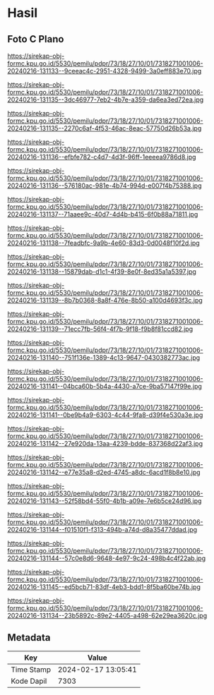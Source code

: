 # Hasil

## Foto C Plano

https://sirekap-obj-formc.kpu.go.id/5530/pemilu/pdpr/73/18/27/10/01/7318271001006-20240216-131133--9ceeac4c-2951-4328-9499-3a0eff883e70.jpg

https://sirekap-obj-formc.kpu.go.id/5530/pemilu/pdpr/73/18/27/10/01/7318271001006-20240216-131135--3dc46977-7eb2-4b7e-a359-da6ea3ed72ea.jpg

https://sirekap-obj-formc.kpu.go.id/5530/pemilu/pdpr/73/18/27/10/01/7318271001006-20240216-131135--2270c6af-4f53-46ac-8eac-57750d26b53a.jpg

https://sirekap-obj-formc.kpu.go.id/5530/pemilu/pdpr/73/18/27/10/01/7318271001006-20240216-131136--efbfe782-c4d7-4d3f-96ff-1eeeea9786d8.jpg

https://sirekap-obj-formc.kpu.go.id/5530/pemilu/pdpr/73/18/27/10/01/7318271001006-20240216-131136--576180ac-981e-4b74-994d-e007f4b75388.jpg

https://sirekap-obj-formc.kpu.go.id/5530/pemilu/pdpr/73/18/27/10/01/7318271001006-20240216-131137--71aaee9c-40d7-4d4b-b415-6f0b88a71811.jpg

https://sirekap-obj-formc.kpu.go.id/5530/pemilu/pdpr/73/18/27/10/01/7318271001006-20240216-131138--7feadbfc-9a9b-4e60-83d3-0d0048f10f2d.jpg

https://sirekap-obj-formc.kpu.go.id/5530/pemilu/pdpr/73/18/27/10/01/7318271001006-20240216-131138--15879dab-d1c1-4f39-8e0f-8ed35a1a5397.jpg

https://sirekap-obj-formc.kpu.go.id/5530/pemilu/pdpr/73/18/27/10/01/7318271001006-20240216-131139--8b7b0368-8a8f-476e-8b50-a100d4693f3c.jpg

https://sirekap-obj-formc.kpu.go.id/5530/pemilu/pdpr/73/18/27/10/01/7318271001006-20240216-131139--71ecc7fb-56f4-4f7b-9f18-f9b8f81ccd82.jpg

https://sirekap-obj-formc.kpu.go.id/5530/pemilu/pdpr/73/18/27/10/01/7318271001006-20240216-131140--751f136e-1389-4c13-9647-0430382773ac.jpg

https://sirekap-obj-formc.kpu.go.id/5530/pemilu/pdpr/73/18/27/10/01/7318271001006-20240216-131141--04bca60b-5b4a-4430-a7ce-9ba57147f99e.jpg

https://sirekap-obj-formc.kpu.go.id/5530/pemilu/pdpr/73/18/27/10/01/7318271001006-20240216-131141--0be9b4a9-6303-4c44-9fa8-d39f4e530a3e.jpg

https://sirekap-obj-formc.kpu.go.id/5530/pemilu/pdpr/73/18/27/10/01/7318271001006-20240216-131142--27e920da-13aa-4239-bdde-837368d22af3.jpg

https://sirekap-obj-formc.kpu.go.id/5530/pemilu/pdpr/73/18/27/10/01/7318271001006-20240216-131142--e77e35a8-d2ed-4745-a8dc-6acd1f8b8e10.jpg

https://sirekap-obj-formc.kpu.go.id/5530/pemilu/pdpr/73/18/27/10/01/7318271001006-20240216-131143--52f58bd4-55f0-4b1b-a09e-7e6b5ce24d96.jpg

https://sirekap-obj-formc.kpu.go.id/5530/pemilu/pdpr/73/18/27/10/01/7318271001006-20240216-131144--f01510f1-f313-494b-a74d-d8a35477ddad.jpg

https://sirekap-obj-formc.kpu.go.id/5530/pemilu/pdpr/73/18/27/10/01/7318271001006-20240216-131144--57c0e8d6-9648-4e97-9c24-498b4c4f22ab.jpg

https://sirekap-obj-formc.kpu.go.id/5530/pemilu/pdpr/73/18/27/10/01/7318271001006-20240216-131145--ed5bcb71-83df-4eb3-bdd1-8f5ba60be74b.jpg

https://sirekap-obj-formc.kpu.go.id/5530/pemilu/pdpr/73/18/27/10/01/7318271001006-20240216-131134--23b5892c-89e2-4405-a498-62e29ea3620c.jpg


## Metadata

| Key        | Value               |
| ---------- | ------------------- |
| Time Stamp | 2024-02-17 13:05:41 |
| Kode Dapil | 7303                |



